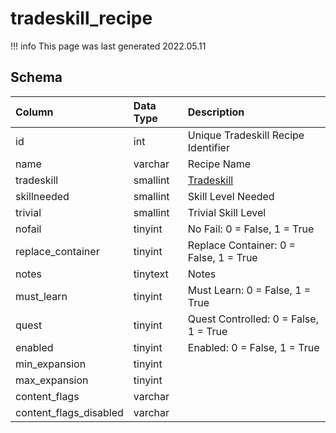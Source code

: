 # tradeskill_recipe

!!! info
	This page was last generated 2022.05.11

## Schema

| Column | Data Type | Description |
| :--- | :--- | :--- |
| id | int | Unique Tradeskill Recipe Identifier |
| name | varchar | Recipe Name |
| tradeskill | smallint | [Tradeskill](../../../../server/player/skills) |
| skillneeded | smallint | Skill Level Needed |
| trivial | smallint | Trivial Skill Level |
| nofail | tinyint | No Fail: 0 = False, 1 = True |
| replace_container | tinyint | Replace Container: 0 = False, 1 = True |
| notes | tinytext | Notes |
| must_learn | tinyint | Must Learn: 0 = False, 1 = True |
| quest | tinyint | Quest Controlled: 0 = False, 1 = True |
| enabled | tinyint | Enabled: 0 = False, 1 = True |
| min_expansion | tinyint |  |
| max_expansion | tinyint |  |
| content_flags | varchar |  |
| content_flags_disabled | varchar |  |

